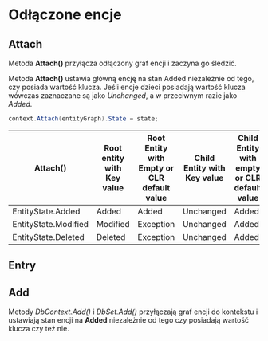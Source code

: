 # Odłączone encje



## Attach
Metoda **Attach()** przyłącza odłączony graf encji i zaczyna go śledzić.

Metoda **Attach()** ustawia główną encję na stan Added niezależnie od tego, czy posiada wartość klucza. Jeśli encje dzieci posiadają wartość klucza wówczas zaznaczane są jako *Unchanged*, a w przeciwnym razie jako *Added*.


``` csharp
context.Attach(entityGraph).State = state;
```

| Attach()  | Root entity with Key value  | Root Entity with Empty or CLR default value  | Child Entity with Key value  |  Child Entity with empty or CLR default value |
|---|---|---|---|---|
| EntityState.Added  | Added  | Added  | Unchanged  | Added  |
| EntityState.Modified  | Modified  | Exception  | Unchanged  | Added  |
| EntityState.Deleted  | Deleted  | Exception  | Unchanged  | Added  |



## Entry


## Add
Metody *DbContext.Add()* i *DbSet.Add()* przyłączają graf encji do kontekstu i ustawiają stan encji na **Added** niezależnie od tego czy posiadają wartość klucza czy też nie.
